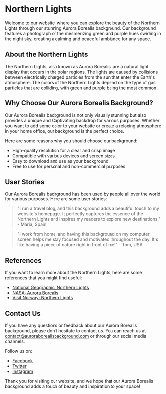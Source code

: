 <!--font:Poppins-->

# Northern Lights

Welcome to our website, where you can explore the beauty of the Northern Lights through our stunning Aurora Borealis background. Our background features a photograph of the mesmerizing green and purple hues swirling in the night sky, creating a calming and peaceful ambiance for any space.

## About the Northern Lights

The Northern Lights, also known as Aurora Borealis, are a natural light display that occurs in the polar regions. The lights are caused by collisions between electrically charged particles from the sun that enter the Earth's atmosphere. The colors of the Northern Lights depend on the type of gas particles that are colliding, with green and purple being the most common.

## Why Choose Our Aurora Borealis Background?

Our Aurora Borealis background is not only visually stunning but also provides a unique and Cap<wbr>ti<wbr>va<wbr>ting backdrop for various purposes. Whether you want to add some color to your website or create a relaxing atmosphere in your home office, our background is the perfect choice.

Here are some reasons why you should choose our background:

-   High-quality resolution for a clear and crisp image
-   Compatible with various devices and screen sizes
-   Easy to download and use as your background
-   Free to use for personal and non-commercial purposes

## User Stories

Our Aurora Borealis background has been used by people all over the world for various purposes. Here are some user stories:

> "I run a travel blog, and this background adds a beautiful touch to my website's homepage. It perfectly captures the essence of the Northern Lights and inspires my readers to explore new destinations." - Maria, Spain

> "I work from home, and having this background on my computer screen helps me stay focused and motivated throughout the day. It's like having a piece of nature right in front of me!" - Tom, USA

## References

If you want to learn more about the Northern Lights, here are some references that you might find useful:

-   [National Geographic: Northern Lights](#natgeo)
-   [NASA: Aurora Borealis](#nasa)
-   [Visit Norway: Northern Lights](#visitnorway)

## Contact Us

If you have any questions or feedback about our Aurora Borealis background, please don't hesitate to contact us. You can reach us at [contact@auroraborealisbackground.com](mailto:contact@auroraborealisbackground.com) or through our social media channels.

Follow us on:

-   [Facebook](#facebook)
-   [Twitter](#twitter)
-   [Instagram](#instagram)

Thank you for visiting our website, and we hope that our Aurora Borealis background adds a touch of beauty and inspiration to your space!

<!--

Write me content for website with wallpaper which alt text is:

"A photograph of the Northern Lights, with the green and purple hues swirling in the night sky."

The name/title of the page should not be 1:1 copy of the alt text but rather a real content of the website which is using this wallpaper.

- Use markdown format
- Start with heading
- Heading should be short and concise
- The content should look like a real website
- The website should not be about the wallpaper, wallpaper is just a related background
- Heading should be contain work "wallpaper" or "background"
- Include real sections like references, contact, user stories, etc. use things relevant to the page purpose.
- Feel free to use structure like headings, bullets, numbering, blockquotes, paragraphs, horizontal lines, etc.
- You can use formatting like bold or _italic_
- You can include UTF-8 emojis
- Links should be only #hash anchors (and you can refer to the document itself)
- Do not include images


---


# Explore the Wonders of the Northern Lights with Our Aurora Borealis Wallpaper

Welcome to our website, where you can discover the beauty of the Northern Lights through our stunning Aurora Borealis wallpaper. Our wallpaper features a photograph of the mesmerizing green and purple hues swirling in the night sky, capturing the essence of this natural phenomenon.

## About the Northern Lights

Also known as Aurora Borealis, the Northern Lights are a natural light display that occurs in the polar regions. The lights are caused by collisions between electrically charged particles from the sun that enter the Earth's atmosphere. The colors of the Northern Lights depend on the type of gas particles that are colliding, with green and purple being the most common.

## Why Choose Our Aurora Borealis Wallpaper?

Our Aurora Borealis wallpaper is not only visually stunning but also provides a calming and peaceful ambiance to any space. Whether you want to add some color to your desktop background or create a relaxing atmosphere in your home, our wallpaper is the perfect choice.

Here are some reasons why you should choose our wallpaper:

- High-quality resolution for a clear and crisp image
- Compatible with various devices and screen sizes
- Easy to download and set as your wallpaper
- Free to use for personal and non-commercial purposes

## User Stories

Our Aurora Borealis wallpaper has been downloaded and used by people all over the world. Here are some user stories:

> "I work long hours at my desk, and having this wallpaper as my background helps me relax and destress during the day." - John, USA

> "I recently redecorated my bedroom, and this wallpaper was the perfect finishing touch. It creates a serene and peaceful atmosphere that helps me fall asleep faster." - Sarah, Canada

## References

If you want to learn more about the Northern Lights, here are some references that you might find useful:

- [National Geographic: Northern Lights](#natgeo)
- [NASA: Aurora Borealis](#nasa)
- [Visit Norway: Northern Lights](#visitnorway)

## Contact Us

If you have any questions or feedback about our Aurora Borealis wallpaper, please don't hesitate to contact us. You can reach us at [contact@auroraborealiswallpaper.com](mailto:contact@auroraborealiswallpaper.com) or through our social media channels.

Follow us on:

- [Facebook](#facebook)
- [Twitter](#twitter)
- [Instagram](#instagram)

Thank you for visiting our website, and we hope that our Aurora Borealis wallpaper brings some joy and inspiration to your day!


---


Heading should not include word "wallpaper". The website should not be about the wallpaper itself, wallpaper is just a related background, rewrite whole content.


---


# Discover the Beauty of the Northern Lights with Our Aurora Borealis Background

Welcome to our website, where you can explore the wonders of the Northern Lights through our stunning Aurora Borealis background. Our background features a photograph of the mesmerizing green and purple hues swirling in the night sky, creating a calming and peaceful ambiance for any space.

## About the Northern Lights

The Northern Lights, also known as Aurora Borealis, are a natural light display that occurs in the polar regions. The lights are caused by collisions between electrically charged particles from the sun that enter the Earth's atmosphere. The colors of the Northern Lights depend on the type of gas particles that are colliding, with green and purple being the most common.

## Why Choose Our Aurora Borealis Background?

Our Aurora Borealis background is not only visually stunning but also provides a unique and Cap<wbr>ti<wbr>va<wbr>ting backdrop for various purposes. Whether you want to add some color to your website or create a relaxing atmosphere in your home office, our background is the perfect choice.

Here are some reasons why you should choose our background:

- High-quality resolution for a clear and crisp image
- Compatible with various devices and screen sizes
- Easy to download and use as your background
- Free to use for personal and non-commercial purposes

## User Stories

Our Aurora Borealis background has been used by people all over the world for various purposes. Here are some user stories:

> "I run a travel blog, and this background adds a beautiful touch to my website's homepage. It perfectly captures the essence of the Northern Lights and inspires my readers to explore new destinations." - Maria, Spain

> "I work from home, and having this background on my computer screen helps me stay focused and motivated throughout the day. It's like having a piece of nature right in front of me!" - Tom, USA

## References

If you want to learn more about the Northern Lights, here are some references that you might find useful:

- [National Geographic: Northern Lights](#natgeo)
- [NASA: Aurora Borealis](#nasa)
- [Visit Norway: Northern Lights](#visitnorway)

## Contact Us

If you have any questions or feedback about our Aurora Borealis background, please don't hesitate to contact us. You can reach us at [contact@auroraborealisbackground.com](mailto:contact@auroraborealisbackground.com) or through our social media channels.

Follow us on:

- [Facebook](#facebook)
- [Twitter](#twitter)
- [Instagram](#instagram)

Thank you for visiting our website, and we hope that our Aurora Borealis background adds a touch of beauty and inspiration to your day!


---


Heading is too long, rewrite whole content.


---


# Aurora Borealis Background: Discover the Beauty of the Northern Lights

Welcome to our website, where you can explore the beauty of the Northern Lights through our stunning Aurora Borealis background. Our background features a photograph of the mesmerizing green and purple hues swirling in the night sky, creating a calming and peaceful ambiance for any space.

## About the Northern Lights

The Northern Lights, also known as Aurora Borealis, are a natural light display that occurs in the polar regions. The lights are caused by collisions between electrically charged particles from the sun that enter the Earth's atmosphere. The colors of the Northern Lights depend on the type of gas particles that are colliding, with green and purple being the most common.

## Why Choose Our Aurora Borealis Background?

Our Aurora Borealis background is not only visually stunning but also provides a unique and Cap<wbr>ti<wbr>va<wbr>ting backdrop for various purposes. Whether you want to add some color to your website or create a relaxing atmosphere in your home office, our background is the perfect choice.

Here are some reasons why you should choose our background:

- High-quality resolution for a clear and crisp image
- Compatible with various devices and screen sizes
- Easy to download and use as your background
- Free to use for personal and non-commercial purposes

## User Stories

Our Aurora Borealis background has been used by people all over the world for various purposes. Here are some user stories:

> "I run a travel blog, and this background adds a beautiful touch to my website's homepage. It perfectly captures the essence of the Northern Lights and inspires my readers to explore new destinations." - Maria, Spain

> "I work from home, and having this background on my computer screen helps me stay focused and motivated throughout the day. It's like having a piece of nature right in front of me!" - Tom, USA

## References

If you want to learn more about the Northern Lights, here are some references that you might find useful:

- [National Geographic: Northern Lights](#natgeo)
- [NASA: Aurora Borealis](#nasa)
- [Visit Norway: Northern Lights](#visitnorway)

## Contact Us

If you have any questions or feedback about our Aurora Borealis background, please don't hesitate to contact us. You can reach us at [contact@auroraborealisbackground.com](mailto:contact@auroraborealisbackground.com) or through our social media channels.

Follow us on:

- [Facebook](#facebook)
- [Twitter](#twitter)
- [Instagram](#instagram)

Thank you for visiting our website, and we hope that our Aurora Borealis background adds a touch of beauty and inspiration to your day!


---


Heading is too long, rewrite whole content.


---


# Aurora Borealis Background: Explore the Beauty of Northern Lights

Welcome to our website, where you can explore the beauty of the Northern Lights through our stunning Aurora Borealis background. Our background features a photograph of the mesmerizing green and purple hues swirling in the night sky, creating a calming and peaceful ambiance for any space.

## About the Northern Lights

The Northern Lights, also known as Aurora Borealis, are a natural light display that occurs in the polar regions. The lights are caused by collisions between electrically charged particles from the sun that enter the Earth's atmosphere. The colors of the Northern Lights depend on the type of gas particles that are colliding, with green and purple being the most common.

## Why Choose Our Aurora Borealis Background?

Our Aurora Borealis background is not only visually stunning but also provides a unique and Cap<wbr>ti<wbr>va<wbr>ting backdrop for various purposes. Whether you want to add some color to your website or create a relaxing atmosphere in your home office, our background is the perfect choice.

Here are some reasons why you should choose our background:

- High-quality resolution for a clear and crisp image
- Compatible with various devices and screen sizes
- Easy to download and use as your background
- Free to use for personal and non-commercial purposes

## User Stories

Our Aurora Borealis background has been used by people all over the world for various purposes. Here are some user stories:

> "I run a travel blog, and this background adds a beautiful touch to my website's homepage. It perfectly captures the essence of the Northern Lights and inspires my readers to explore new destinations." - Maria, Spain

> "I work from home, and having this background on my computer screen helps me stay focused and motivated throughout the day. It's like having a piece of nature right in front of me!" - Tom, USA

## References

If you want to learn more about the Northern Lights, here are some references that you might find useful:

- [National Geographic: Northern Lights](#natgeo)
- [NASA: Aurora Borealis](#nasa)
- [Visit Norway: Northern Lights](#visitnorway)

## Contact Us

If you have any questions or feedback about our Aurora Borealis background, please don't hesitate to contact us. You can reach us at [contact@auroraborealisbackground.com](mailto:contact@auroraborealisbackground.com) or through our social media channels.

Follow us on:

- [Facebook](#facebook)
- [Twitter](#twitter)
- [Instagram](#instagram)

Thank you for visiting our website, and we hope that our Aurora Borealis background adds a touch of beauty and inspiration to your space!


---


Write me a Google font which is best fitting for the website.

Pick from the list:
- Montserrat
- Open Sans
- Roboto
- Futura
- Lato
- IBM Plex Sans
- Orbitron
- Raleway
- Exo 2
- Great Vibes
- Lobster
- Poppins
- Barlow Condensed
- Alegreya
- Inter
- Playfair Display
- Dancing Script


Write just the font name nothing else.


---


Poppins

-->
